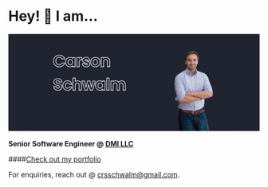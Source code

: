 # Hey! :wave: I am...

![Banner for crsschwalm](/assets/portfolio.png)

**Senior Software Engineer @ [DMI LLC](https://dminc.com/)**

####[Check out my portfolio](crsschwalm@github.io)

For enquiries, reach out @ [crsschwalm@gmail.com](mailto:crsschwalm@gmail.com).
